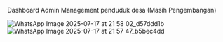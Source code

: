 Dashboard Admin Management penduduk desa (Masih Pengembangan)

![WhatsApp Image 2025-07-17 at 21 58 02_d57ddd1b](https://github.com/user-attachments/assets/873d5491-d975-4667-b97f-6df70aa9bb62)
![WhatsApp Image 2025-07-17 at 21 57 47_b5bec4dd](https://github.com/user-attachments/assets/152a2b7c-5b51-4ff1-8348-a5647fd71370)

